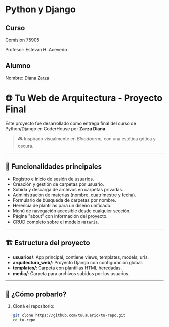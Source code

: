# Python y Django

## Curso

Comision 75905

Profesor: Estevan H. Acevedo

## Alumno

Nombre: Diana Zarza

# 🌐 Tu Web de Arquitectura - Proyecto Final

Este proyecto fue desarrollado como entrega final del curso de Python/Django en CoderHouse por **Zarza Diana**.

> 🎮 Inspirado visualmente en *Bloodborne*, con una estética gótica y oscura.

---

## 📌 Funcionalidades principales

- Registro e inicio de sesión de usuarios.
- Creación y gestión de carpetas por usuario.
- Subida y descarga de archivos en carpetas privadas.
- Administración de materias (nombre, cuatrimestre y fecha).
- Formulario de búsqueda de carpetas por nombre.
- Herencia de plantillas para un diseño unificado.
- Menú de navegación accesible desde cualquier sección.
- Página "about" con información del proyecto.
- CRUD completo sobre el modelo `Materia`.

---

## 🏗️ Estructura del proyecto

- **usuarios/**: App principal, contiene views, templates, models, urls.
- **arquitectura_web/**: Proyecto Django con configuración global.
- **templates/**: Carpeta con plantillas HTML heredadas.
- **media/**: Carpeta para archivos subidos por los usuarios.

---

## 🧪 ¿Cómo probarlo?

1. Cloná el repositorio:
   ```bash
   git clone https://github.com/tuusuario/tu-repo.git
   cd tu-repo